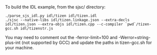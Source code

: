 

To build the IDL example, from the sjsc/ directory:

    ./parse_sjs_idl.py idl/tizen idl/tizen.idl
    ./sjsc --native-libs idl/tizen.linkage.json --extra-decls idl/tizen.json --extra-objs idl/tizen.cpp --c-compiler `pwd`/tizen-gcc.sh idl/tizenstr.js 

You may need to comment out the -ferror-limit=100 and -Werror=string-plus-int (not supported by GCC)
and update the paths in tizen-gcc.sh for your machine.
    
